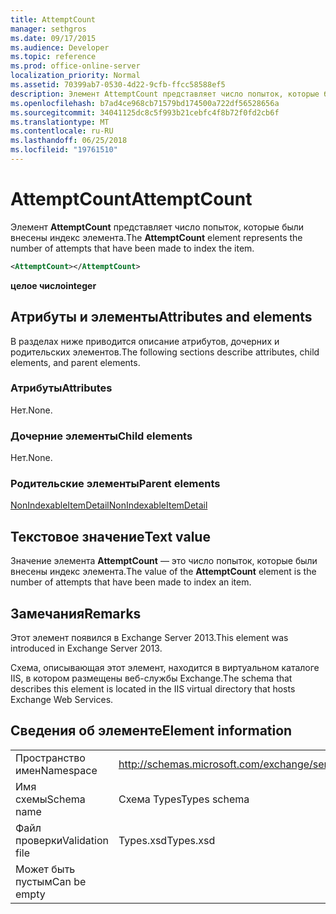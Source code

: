 ```yaml
---
title: AttemptCount
manager: sethgros
ms.date: 09/17/2015
ms.audience: Developer
ms.topic: reference
ms.prod: office-online-server
localization_priority: Normal
ms.assetid: 70399ab7-0530-4d22-9cfb-ffcc58588ef5
description: Элемент AttemptCount представляет число попыток, которые были внесены индекс элемента.
ms.openlocfilehash: b7ad4ce968cb71579bd174500a722df56528656a
ms.sourcegitcommit: 34041125dc8c5f993b21cebfc4f8b72f0fd2cb6f
ms.translationtype: MT
ms.contentlocale: ru-RU
ms.lasthandoff: 06/25/2018
ms.locfileid: "19761510"
---
```

# <a name="attemptcount"></a><span data-ttu-id="88d59-103">AttemptCount</span><span class="sxs-lookup"><span data-stu-id="88d59-103">AttemptCount</span></span>

<span data-ttu-id="88d59-104">Элемент **AttemptCount** представляет число попыток, которые были внесены индекс элемента.</span><span class="sxs-lookup"><span data-stu-id="88d59-104">The **AttemptCount** element represents the number of attempts that have been made to index the item.</span></span> 
  
```XML
<AttemptCount></AttemptCount>
```

 <span data-ttu-id="88d59-105">**целое число**</span><span class="sxs-lookup"><span data-stu-id="88d59-105">**integer**</span></span>
## <a name="attributes-and-elements"></a><span data-ttu-id="88d59-106">Атрибуты и элементы</span><span class="sxs-lookup"><span data-stu-id="88d59-106">Attributes and elements</span></span>

<span data-ttu-id="88d59-107">В разделах ниже приводится описание атрибутов, дочерних и родительских элементов.</span><span class="sxs-lookup"><span data-stu-id="88d59-107">The following sections describe attributes, child elements, and parent elements.</span></span>
  
### <a name="attributes"></a><span data-ttu-id="88d59-108">Атрибуты</span><span class="sxs-lookup"><span data-stu-id="88d59-108">Attributes</span></span>

<span data-ttu-id="88d59-109">Нет.</span><span class="sxs-lookup"><span data-stu-id="88d59-109">None.</span></span>
  
### <a name="child-elements"></a><span data-ttu-id="88d59-110">Дочерние элементы</span><span class="sxs-lookup"><span data-stu-id="88d59-110">Child elements</span></span>

<span data-ttu-id="88d59-111">Нет.</span><span class="sxs-lookup"><span data-stu-id="88d59-111">None.</span></span>
  
### <a name="parent-elements"></a><span data-ttu-id="88d59-112">Родительские элементы</span><span class="sxs-lookup"><span data-stu-id="88d59-112">Parent elements</span></span>

[<span data-ttu-id="88d59-113">NonIndexableItemDetail</span><span class="sxs-lookup"><span data-stu-id="88d59-113">NonIndexableItemDetail</span></span>](nonindexableitemdetail.md)
  
## <a name="text-value"></a><span data-ttu-id="88d59-114">Текстовое значение</span><span class="sxs-lookup"><span data-stu-id="88d59-114">Text value</span></span>

<span data-ttu-id="88d59-115">Значение элемента **AttemptCount** — это число попыток, которые были внесены индекс элемента.</span><span class="sxs-lookup"><span data-stu-id="88d59-115">The value of the **AttemptCount** element is the number of attempts that have been made to index an item.</span></span> 
  
## <a name="remarks"></a><span data-ttu-id="88d59-116">Замечания</span><span class="sxs-lookup"><span data-stu-id="88d59-116">Remarks</span></span>

<span data-ttu-id="88d59-117">Этот элемент появился в Exchange Server 2013.</span><span class="sxs-lookup"><span data-stu-id="88d59-117">This element was introduced in Exchange Server 2013.</span></span>
  
<span data-ttu-id="88d59-118">Схема, описывающая этот элемент, находится в виртуальном каталоге IIS, в котором размещены веб-службы Exchange.</span><span class="sxs-lookup"><span data-stu-id="88d59-118">The schema that describes this element is located in the IIS virtual directory that hosts Exchange Web Services.</span></span>
  
## <a name="element-information"></a><span data-ttu-id="88d59-119">Сведения об элементе</span><span class="sxs-lookup"><span data-stu-id="88d59-119">Element information</span></span>

|||
|:-----|:-----|
|<span data-ttu-id="88d59-120">Пространство имен</span><span class="sxs-lookup"><span data-stu-id="88d59-120">Namespace</span></span>  <br/> |http://schemas.microsoft.com/exchange/services/2006/types  <br/> |
|<span data-ttu-id="88d59-121">Имя схемы</span><span class="sxs-lookup"><span data-stu-id="88d59-121">Schema name</span></span>  <br/> |<span data-ttu-id="88d59-122">Схема Types</span><span class="sxs-lookup"><span data-stu-id="88d59-122">Types schema</span></span>  <br/> |
|<span data-ttu-id="88d59-123">Файл проверки</span><span class="sxs-lookup"><span data-stu-id="88d59-123">Validation file</span></span>  <br/> |<span data-ttu-id="88d59-124">Types.xsd</span><span class="sxs-lookup"><span data-stu-id="88d59-124">Types.xsd</span></span>  <br/> |
|<span data-ttu-id="88d59-125">Может быть пустым</span><span class="sxs-lookup"><span data-stu-id="88d59-125">Can be empty</span></span>  <br/> ||
   

